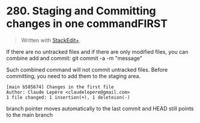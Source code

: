 # 280. Staging and Committing changes in one commandFIRST


> Written with [StackEdit+](https://stackedit.net/).


If there are no untracked files and if there are only modified files, you can combine add and commit: git commit -a -m "message"

Such combined command will not commit untracked files.
Before committing, you need to add them to the staging area.

```plaintext
[main b585674] Changes in the first file
Author: Claude Lepère <claudelepere@gmail.com>
1 file changed: 1 insertion(+), 1 deleteion(-)
```
branch pointer moves automatically to the last commit and HEAD still points to the main branch



<!--stackedit_data:
eyJoaXN0b3J5IjpbLTEzNzEyNjkyMTIsLTg3MDAyNTkxOCwxNT
Y0ODI2Mjc0XX0=
-->